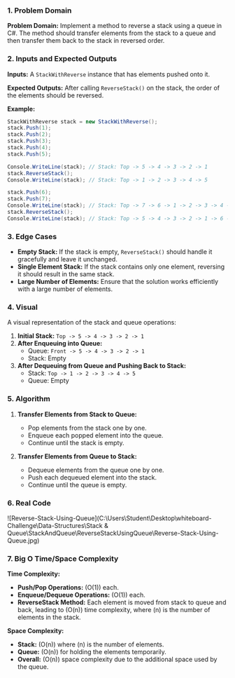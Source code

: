 ﻿### 1. Problem Domain

**Problem Domain:** Implement a method to reverse a stack using a queue in C#. The method should transfer elements from the stack to a queue and then transfer them back to the stack in reversed order.

### 2. Inputs and Expected Outputs

**Inputs:**  A `StackWithReverse` instance that has elements pushed onto it.

**Expected Outputs:** After calling `ReverseStack()` on the stack, the order of the elements should be reversed.

**Example:**

```csharp
StackWithReverse stack = new StackWithReverse();
stack.Push(1);
stack.Push(2);
stack.Push(3);
stack.Push(4);
stack.Push(5);

Console.WriteLine(stack); // Stack: Top -> 5 -> 4 -> 3 -> 2 -> 1
stack.ReverseStack();
Console.WriteLine(stack); // Stack: Top -> 1 -> 2 -> 3 -> 4 -> 5

stack.Push(6);
stack.Push(7);
Console.WriteLine(stack); // Stack: Top -> 7 -> 6 -> 1 -> 2 -> 3 -> 4 -> 5
stack.ReverseStack();
Console.WriteLine(stack); // Stack: Top -> 5 -> 4 -> 3 -> 2 -> 1 -> 6 -> 7
```

### 3. Edge Cases

- **Empty Stack:** If the stack is empty, `ReverseStack()` should handle it gracefully and leave it unchanged.
- **Single Element Stack:** If the stack contains only one element, reversing it should result in the same stack.
- **Large Number of Elements:** Ensure that the solution works efficiently with a large number of elements.

### 4. Visual

A visual representation of the stack and queue operations:

1. **Initial Stack:** `Top -> 5 -> 4 -> 3 -> 2 -> 1`
2. **After Enqueuing into Queue:**
   - Queue: `Front -> 5 -> 4 -> 3 -> 2 -> 1`
   - Stack: Empty
3. **After Dequeuing from Queue and Pushing Back to Stack:**
   - Stack: `Top -> 1 -> 2 -> 3 -> 4 -> 5`
   - Queue: Empty

### 5. Algorithm

1. **Transfer Elements from Stack to Queue:**
   - Pop elements from the stack one by one.
   - Enqueue each popped element into the queue.
   - Continue until the stack is empty.

2. **Transfer Elements from Queue to Stack:**
   - Dequeue elements from the queue one by one.
   - Push each dequeued element into the stack.
   - Continue until the queue is empty.

### 6. Real Code
![Reverse-Stack-Using-Queue](C:\Users\Student\Desktop\whiteboard-Challenge\Data-Structures\Stack & Queue\StackAndQueue\ReverseStackUsingQueue\Reverse-Stack-Using-Queue.jpg)


### 7. Big O Time/Space Complexity

**Time Complexity:**

- **Push/Pop Operations:** \(O(1)\) each.
- **Enqueue/Dequeue Operations:** \(O(1)\) each.
- **ReverseStack Method:** Each element is moved from stack to queue and back, leading to \(O(n)\) time complexity, where \(n\) is the number of elements in the stack.

**Space Complexity:**

- **Stack:** \(O(n)\) where \(n\) is the number of elements.
- **Queue:** \(O(n)\) for holding the elements temporarily.
- **Overall:** \(O(n)\) space complexity due to the additional space used by the queue.

